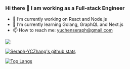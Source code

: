 ### Hi there 👋 I am working as a Full-stack Engineer


- 🔭 I’m currently working on React and Node.js
- 🌱 I’m currently learning Golang, GraphQL and Next.js
- 📫 How to reach me: yuchenseraph@gmail.com

![](https://komarev.com/ghpvc/?username=Seraph-YCZhang)

[![Seraph-YCZhang's github stats](https://github-readme-stats.vercel.app/api?username=Seraph-YCZhang&count_private=true&theme=dracula)](https://github.com/Seraph-YCZhang/Seraph-YCZhang)

[![Top Langs](https://github-readme-stats.vercel.app/api/top-langs/?username=Seraph-YCZhang&theme=dracula)](https://github.com/Seraph-YCZhang/Seraph-YCZhang)

